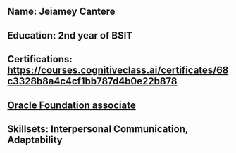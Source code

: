 ## Name: Jeiamey Cantere
## Education: 2nd year of BSIT
## Certifications: https://courses.cognitiveclass.ai/certificates/68c3328b8a4c4cf1bb787d4b0e22b878
## [Oracle Foundation associate](https://objectstorage.us-phoenix-1.oraclecloud.com/p/c3pofC7CHkSqKCRIe7q91rfgM9hXgQQW-GN-CtR9tbzkW4HIN0H02OJ8xwoeHPO_/n/axdnydvy8b2d/b/BCKMLPHXDEV_IMAGES/o/img/PROD/Learning-Path_badge_default.png)
## Skillsets: Interpersonal Communication, Adaptability
